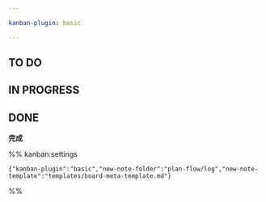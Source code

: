 ```yaml
---

kanban-plugin: basic

---
```


## TO DO



## IN PROGRESS



## DONE

**完成**




%% kanban:settings
```
{"kanban-plugin":"basic","new-note-folder":"plan-flow/log","new-note-template":"templates/board-meta-template.md"}
```
%%
